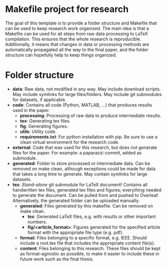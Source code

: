 Makefile project for research
=============================

The goal of this template is to provide a folder structure and Makefile that can
be used to keep research work organized. The main idea is that a Makefile can be
used for all steps from raw data processing to LaTeX compilation. This ensures
that the whole research is reproducible. Additionally, it means that changes in
data or processing methods are automatically propagated all the way to the final
paper, and the folder structure can hopefully help to keep things organized.


Folder structure
================

- **data**: Raw data, not modified in any way. May include download scripts. May
include symlinks for large files/folders. May include git submodules for
datasets, if applicable.
- **code**: Contains all code (Python, MATLAB, ...) that produces results used
in the paper.
  - **processing**: Processing of raw data to produce intermediate results.
  - **tex**: Generating tex files.
  - **fig**: Generating figures.
  - **utils**: Utility code.
  - **requirements.txt**: For python installation with pip. Be sure to use a
  clean virtual environment for the research code.
- **external**: Code that was used for this research, but does not generate
files for the paper. For example: a paparazzi commit, added as submodule.
- **generated**: Folder to store processed or intermediate data. Can be removed
on make clean, although exceptions could be made for data that takes a long time
to generate. May contain symlinks for large datasets.
- **tex**: *Stand-alone* git submodule for LaTeX document! Contains all
handwritten tex files, generated tex files and figures; everything needed to
generate the document. Can be pulled from and pushed to Overleaf. Alternatively,
the generated folder can be uploaded manually.
  - **generated**: Files generated by this makefile. Can be removed on make
  clean.
    - **tex**: Generated LaTeX files, e.g. with results or other important
    numbers.
    - **fig/<article_format>**: Figures generated for the specified article
    format with the appropriate file type (e.g. pdf).
  - **format**: Files belonging to a specific format, e.g. IEEE. Should include
  a root.tex file that includes the appropriate content file(s).
  - **content**: Files belonging to this research. These files should be kept as
  format-agnostic as possible, to make it easier to include these in future work
  such as the final thesis.
